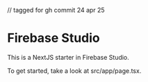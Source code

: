 // tagged for gh commit 24 apr 25

# Firebase Studio

This is a NextJS starter in Firebase Studio.

To get started, take a look at src/app/page.tsx.
